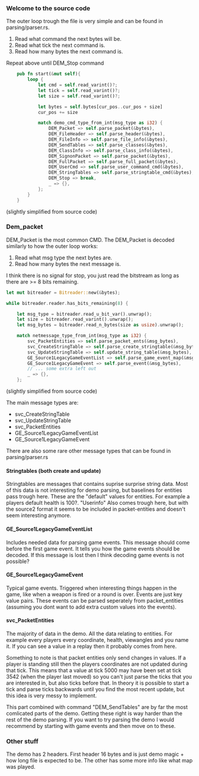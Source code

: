 ### Welcome to the source code

The outer loop trough the file is very simple and can be found in parsing/parser.rs.

1. Read what command the next bytes will be.
2. Read what tick the next command is.
3. Read how many bytes the next command is.

Repeat above until DEM_Stop command
```Rust
    pub fn start(&mut self){
        loop {
            let cmd = self.read_varint()?;
            let tick = self.read_varint()?;
            let size = self.read_varint()?;

            let bytes = self.bytes[cur_pos..cur_pos + size]
            cur_pos += size

            match demo_cmd_type_from_int(msg_type as i32) {
                DEM_Packet => self.parse_packet(&bytes),
                DEM_FileHeader => self.parse_header(&bytes),
                DEM_FileInfo => self.parse_file_info(&bytes),
                DEM_SendTables => self.parse_classes(&bytes),
                DEM_ClassInfo => self.parse_class_info(&bytes),
                DEM_SignonPacket => self.parse_packet(&bytes),
                DEM_FullPacket => self.parse_full_packet(&bytes),
                DEM_UserCmd => self.parse_user_command_cmd(&bytes),
                DEM_StringTables => self.parse_stringtable_cmd(&bytes),
                DEM_Stop => break,
                _ => {},
            };
        }
    }
```
(slightly simplified from source code)


### Dem_packet
DEM_Packet is the most common CMD. The DEM_Packet is decoded similarly to how the outer loop works:

1. Read what msg type the next bytes are.
2. Read how many bytes the next message is.

I think there is no signal for stop, you just read the bitstream as long as there are >= 8 bits remaining.

```Rust
let mut bitreader = Bitreader::new(&bytes);

while bitreader.reader.has_bits_remaining(8) {

    let msg_type = bitreader.read_u_bit_var().unwrap();
    let size = bitreader.read_varint().unwrap();
    let msg_bytes = bitreader.read_n_bytes(size as usize).unwrap();

    match netmessage_type_from_int(msg_type as i32) {
        svc_PacketEntities => self.parse_packet_ents(&msg_bytes),
        svc_CreateStringTable => self.parse_create_stringtable(&msg_bytes),
        svc_UpdateStringTable => self.update_string_table(&msg_bytes),
        GE_Source1LegacyGameEventList => self.parse_game_event_map(&msg_bytes),
        GE_Source1LegacyGameEvent => self.parse_event(&msg_bytes),
        // ... some extra left out
        _ => {},
    };
```
(slightly simplified from source code)

The main message types are:

- svc_CreateStringTable
- svc_UpdateStringTable
- svc_PacketEntities
- GE_Source1LegacyGameEventList
- GE_Source1LegacyGameEvent

There are also some rare other message types that can be found in parsing/parser.rs


#### Stringtables (both create and update)
Stringtables are messages that contains suprise surprise string data. Most of this data is not interesting for demo parsing, but baselines for entities pass trough here. These are the "default" values for entities. For example a players default health is 100?. 
"Userinfo" Also comes trough here, but with the source2 format it seems to be included in packet-entities and doesn't seem interesting anymore.

#### GE_Source1LegacyGameEventList
Includes needed data for parsing game events. This message should come before the first game event. It tells you how the game events should be decoded. If this message is lost then I think decoding game events is not possible?

#### GE_Source1LegacyGameEvent
Typical game events. Triggered when interesting things happen in the game, like when a weapon is fired or a round is over. Events are just key value pairs. These events can be parsed seperately from packet_entities (assuming you dont want to add extra custom values into the events).

#### svc_PacketEntities
The majority of data in the demo. All the data relating to entities. For example every players every coordinate, health, viewangles and you name it. If you can see a value in a replay then it probably comes from here.  

Something to note is that packet entities only send changes in values. If a player is standing still then the players coordinates are not updated during that tick. This means that a value at tick 5000 may have been set at tick 3542 (when the player last moved) so you can't just parse the ticks that you are interested in, but also ticks before that. In theory it is possible to start a tick and parse ticks backwards until you find the most recent update, but this idea is very messy to implement.

This part combined with command "DEM_SendTables" are by far the most comlicated parts of the demo. Getting these right is way harder than the rest of the demo parsing. If you want to try parsing the demo I would recommend by starting with game events and then move on to these.




### Other stuff

The demo has 2 headers. First header 16 bytes and is just demo magic + how long file is expected to be. The other has some more info like what map was played.
